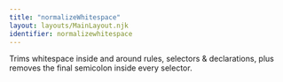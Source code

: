 ```yaml
---
title: "normalizeWhitespace"
layout: layouts/MainLayout.njk
identifier: normalizewhitespace
---
```


<!-- This file was automatically generated. -->


Trims whitespace inside and around rules, selectors & declarations,
plus removes the final semicolon inside every selector.
